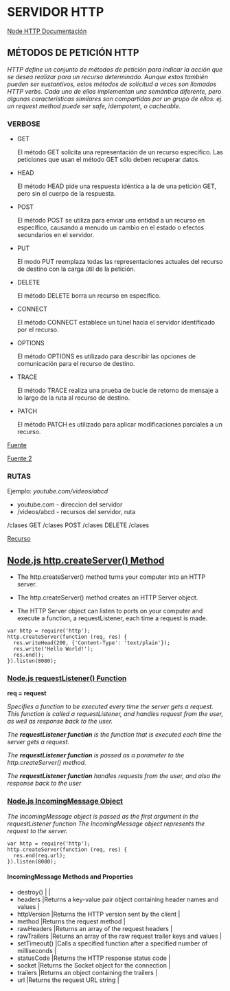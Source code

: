 # SERVIDOR HTTP

[Node HTTP Documentación](https://nodejs.org/dist/latest-v14.x/docs/api/http.html#http_http_createserver_options_requestlistener)

## MÉTODOS DE PETICIÓN HTTP

_HTTP define un conjunto de métodos de petición para indicar la acción que se desea realizar para un recurso determinado. Aunque estos también pueden ser sustantivos, estos métodos de solicitud a veces son llamados HTTP verbs. Cada uno de ellos implementan una semántica diferente, pero algunas características similares son compartidas por un grupo de ellos: ej. un request method puede ser safe, idempotent, o cacheable._

### VERBOSE

* GET

    El método GET  solicita una representación de un recurso específico. Las peticiones que usan el método GET sólo deben recuperar datos.
* HEAD

    El método HEAD pide una respuesta idéntica a la de una petición GET, pero sin el cuerpo de la respuesta.
* POST

    El método POST se utiliza para enviar una entidad a un recurso en específico, causando a menudo un cambio en el estado o efectos secundarios en el servidor.
* PUT

    El modo PUT reemplaza todas las representaciones actuales del recurso de destino con la carga útil de la petición.
* DELETE

    El método DELETE borra un recurso en específico.
* CONNECT

    El método CONNECT establece un túnel hacia el servidor identificado por el recurso.
* OPTIONS

    El método OPTIONS es utilizado para describir las opciones de comunicación para el recurso de destino.
* TRACE

    El método TRACE  realiza una prueba de bucle de retorno de mensaje a lo largo de la ruta al recurso de destino.
* PATCH

    El método PATCH  es utilizado para aplicar modificaciones parciales a un recurso.

[Fuente](https://developer.mozilla.org/es/docs/Web/HTTP/Methods)

[Fuente 2](https://www.w3schools.com/nodejs/obj_http_incomingmessage.asp)

### RUTAS

Ejemplo: _youtube.com/videos/abcd_
* youtube.com - direccion del servidor
* /videos/abcd - recursos del servidor, ruta

/clases
GET /clases
POST /clases
DELETE /clases

[Recurso](https://insomnia.rest/)

## [Node.js http.createServer() Method](https://www.w3schools.com/nodejs/met_http_createserver.asp)

* The http.createServer() method turns your computer into an HTTP server.

* The http.createServer() method creates an HTTP Server object.

* The HTTP Server object can listen to ports on your computer and execute a function, a requestListener, each time a request is made.

```
var http = require('http');
http.createServer(function (req, res) {
  res.writeHead(200, {'Content-Type': 'text/plain'});
  res.write('Hello World!');
  res.end();
}).listen(8080);
```

### [Node.js requestListener() Function](https://www.w3schools.com/nodejs/func_http_requestlistener.asp)
**req = request**

_Specifies a function to be executed every time the server gets a request. This function is called a requestListener, and handles request from the user, as well as response back to the user._

_The **requestListener function** is the function that is executed each time the server gets a request._

_The **requestListener function** is passed as a parameter to the http.createServer() method._

_The **requestListener function** handles requests from the user, and also the response back to the user_

### [Node.js IncomingMessage Object](https://www.w3schools.com/nodejs/obj_http_incomingmessage.asp)

_The IncomingMessage object is passed as the first argument in the requestListener function_
_The IncomingMessage object represents the request to the server._

```
var http = require('http');
http.createServer(function (req, res) {
  res.end(req.url);
}).listen(8080);
```

#### IncomingMessage Methods and Properties

* destroy()      |	                                                                    | 
* headers        |Returns a key-value pair object containing header names and values     |
* httpVersion    |Returns the HTTP version sent by the client                            |
* method         |Returns the request method                                             |
* rawHeaders     |Returns an array of the request headers                                |
* rawTrailers    |Returns an array of the raw request trailer keys and values            |
* setTimeout()   |Calls a specified function after a specified number of milliseconds    |
* statusCode     |Returns the HTTP response status code                                  |
* socket         |Returns the Socket object for the connection                           |
* trailers       |Returns an object containing the trailers                              |
* url            |Returns the request URL string                                         |

